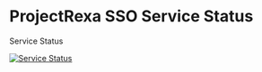 # ProjectRexa SSO Service Status

Service Status

[![Service Status](https://uptime.betterstack.com/status-badges/v1/monitor/vmy4.svg)](https://status.projectrexa.dedyn.io/)
